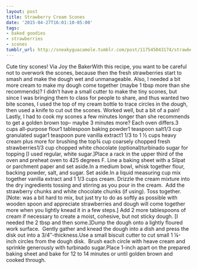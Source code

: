 ```yaml
---
layout: post
title: Strawberry Cream Scones
date: '2015-04-27T16:01:10-05:00'
tags:
- baked goodies
- strawberries
- scones
tumblr_url: http://sneakyguacamole.tumblr.com/post/117545043174/strawberry-cream-scones
---
```

Cute tiny scones! Via Joy the BakerWith this recipe, you want to be careful not to overwork the scones, because then the fresh strawberries start to smash and make the dough wet and unmanageable. Also, I needed a bit more cream to make my dough come together (maybe 1 tbsp more than she recommends)? I didn’t have a small cutter to make the tiny scones, but since I was bringing them to class for people to share, and thus wanted two bite scones, I used the top of my cream bottle to trace circles in the dough, then used a knife to cut out the scones. Worked well, but a bit of a pain! Lastly, I had to cook my scones a few minutes longer than she recommends to get a golden brown top– maybe 3 minutes more? Each oven differs.3 cups all-purpose flour1 tablespoon baking powder1 teaspoon salt1/3 cup granulated sugar1 teaspoon pure vanilla extract1 1/3 to 1 ½ cups heavy cream plus more for brushing the top¾ cup coarsely chopped fresh strawberries1/3 cup chopped white chocolate (optional)turbinado sugar for topping [I used regular, white sugar.]Place a rack in the upper third of the oven and preheat oven to 425 degrees F. Line a baking sheet with a Silpat or parchment paper and set aside.In a medium bowl, whisk together flour, backing powder, salt, and sugar. Set aside.In a liquid measuring cup mix together vanilla extract and 1 1/3 cups cream. Drizzle the cream mixture into the dry ingredients tossing and stirring as you pour in the cream.  Add the strawberry chunks and white chocolate chunks (if using). Toss together. [Note: was a bit hard to mix, but just try to do as softly as possible with wooden spoon and appreciate strawberries and dough will come together more when you lightly knead it in a few steps.] Add 2 more tablespoons of cream if necessary to create a moist, cohesive, but not sticky dough. [I needed the 2 tbsp and then some.]Dump the dough onto a lightly floured work surface.  Gently gather and knead the dough into a dish and press the disk out into a 3/4″-thickness.Use a small biscuit cutter to cut small 1 ¼-inch circles from the dough disk.  Brush each circle with heave cream and sprinkle generously with turbinado sugar.Place 1-inch apart on the prepared baking sheet and bake for 12 to 14 minutes or until golden brown and cooked through.
